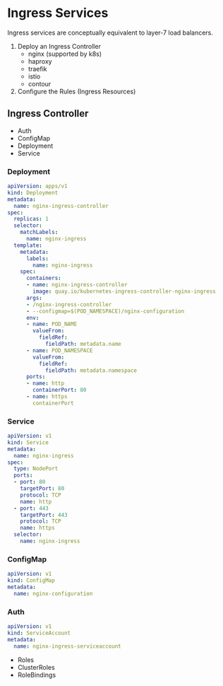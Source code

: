 # Ingress Services

Ingress services are conceptually equivalent to layer-7 load balancers.

1. Deploy an Ingress Controller
   - nginx (supported by k8s)
   - haproxy
   - traefik
   - istio
   - contour
2. Configure the Rules (Ingress Resources)

## Ingress Controller

- Auth
- ConfigMap
- Deployment
- Service

### Deployment

~~~yaml
apiVersion: apps/v1
kind: Deployment
metadata:
  name: nginx-ingress-controller
spec:
  replicas: 1
  selector:
    matchLabels:
      name: nginx-ingress
  template:
    metadata:
      labels:
        name: nginx-ingress
    spec:
      containers:
      - name: nginx-ingress-controller
        image: quay.io/kubernetes-ingress-controller-nginx-ingress
      args:
      - /nginx-ingress-controller
      - --configmap=$(POD_NAMESPACE)/nginx-configuration
      env:
      - name: POD_NAME
        valueFrom:
          fieldRef:
            fieldPath: metadata.name
      - name: POD_NAMESPACE
        valueFrom: 
          fieldRef: 
            fieldPath: metadata.namespace
      ports:
      - name: http
        containerPort: 80
      - name: https
        containerPort
~~~

### Service

~~~yaml
apiVersion: v1
kind: Service
metadata:
  name: nginx-ingress
spec:
  type: NodePort
  ports:
  - port: 80
    targetPort: 80
    protocol: TCP
    name: http
  - port: 443
    targetPort: 443
    protocol: TCP
    name: https
  selector:
    name: nginx-ingress
~~~

### ConfigMap

~~~yaml
apiVersion: v1
kind: ConfigMap
metadata:
  name: nginx-configuration
~~~

### Auth

~~~yaml
apiVersion: v1
kind: ServiceAccount
metadata:
  name: nginx-ingress-serviceaccount
~~~

- Roles
- ClusterRoles
- RoleBindings